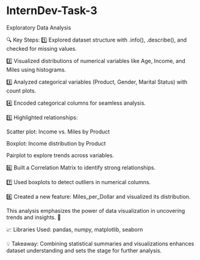 # InternDev-Task-3
Exploratory Data Analysis

🔍 Key Steps:
1️⃣ Explored dataset structure with .info(), .describe(), and checked for missing values.

2️⃣ Visualized distributions of numerical variables like Age, Income, and Miles using histograms.

3️⃣ Analyzed categorical variables (Product, Gender, Marital Status) with count plots.

4️⃣ Encoded categorical columns for seamless analysis.

5️⃣ Highlighted relationships:

Scatter plot: Income vs. Miles by Product

Boxplot: Income distribution by Product

Pairplot to explore trends across variables.

6️⃣ Built a Correlation Matrix to identify strong relationships.

7️⃣ Used boxplots to detect outliers in numerical columns.

8️⃣ Created a new feature: Miles_per_Dollar and visualized its distribution.

This analysis emphasizes the power of data visualization in uncovering trends and insights. 🌟

📈 Libraries Used: pandas, numpy, matplotlib, seaborn

💡 Takeaway: Combining statistical summaries and visualizations enhances dataset understanding and sets the stage for further analysis.

